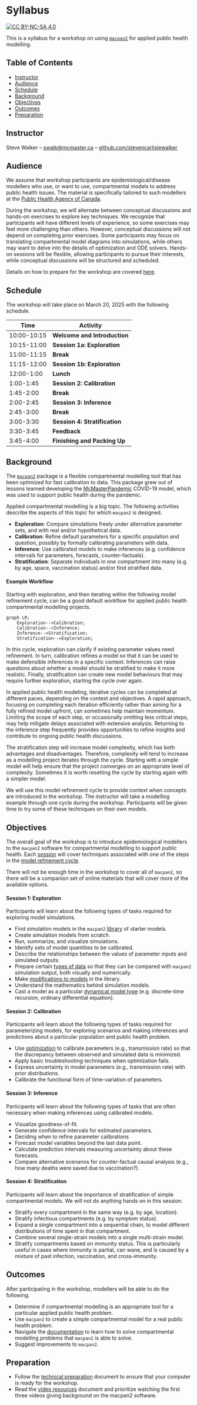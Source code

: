 <!-- omit from toc -->
# Syllabus

[![CC BY-NC-SA 4.0][cc-by-nc-sa-shield]][cc-by-nc-sa]

[cc-by-nc-sa]: http://creativecommons.org/licenses/by-nc-sa/4.0/
[cc-by-nc-sa-image]: https://licensebuttons.net/l/by-nc-sa/4.0/88x31.png
[cc-by-nc-sa-shield]: https://img.shields.io/badge/License-CC%20BY--NC--SA%204.0-lightgrey.svg

This is a syllabus for a workshop on using [`macpan2`](https://canmod.github.io/macpan2) for applied public health modelling.

<!-- omit from toc -->
## Table of Contents
- [Instructor](#instructor)
- [Audience](#audience)
- [Schedule](#schedule)
- [Background](#background)
- [Objectives](#objectives)
- [Outcomes](#outcomes)
- [Preparation](#preparation)


## Instructor

Steve Walker  –  [swalk@mcmaster.ca](mailto:swalk@mcmaster.ca)  –  [github.com/stevencarlislewalker](https://github.com/stevencarlislewalker)

## Audience

We assume that workshop participants are epidemiological/disease modellers who use, or want to use, compartmental models to address public health issues. The material is specifically tailored to such modellers at the [Public Health Agency of Canada](https://www.canada.ca/en/public-health.html).

During the workshop, we will alternate between conceptual discussions and hands-on exercises to explore key techniques. We recognize that participants will have different levels of experience, so some exercises may feel more challenging than others. However, conceptual discussions will not depend on completing prior exercises. Some participants may focus on translating compartmental model diagrams into simulations, while others may want to delve into the details of optimization and ODE solvers. Hands-on sessions will be flexible, allowing participants to pursue their interests, while conceptual discussions will be structured and scheduled.

Details on how to prepare for the workshop are covered [here](#preparation).

## Schedule

The workshop will take place on March 20, 2025 with the following schedule.

| Time        | Activity                      |
| ----------- | ----------------------------- |
| 10:00-10:15 | **Welcome and Introduction**  |
| 10:15-11:00 | **Session 1a: Exploration**   |
| 11:00-11:15 | **Break**                     |
| 11:15-12:00 | **Session 1b: Exploration**   |
| 12:00-1:00  | **Lunch**                     |
| 1:00-1:45   | **Session 2: Calibration**    |
| 1:45-2:00   | **Break**                     |
| 2:00-2:45   | **Session 3: Inference**      |
| 2:45-3:00   | **Break**                     |
| 3:00-3:30   | **Session 4: Stratification** |
| 3:30-3:45   | **Feedback**                  |
| 3:45-4:00   | **Finishing and Packing Up**  |

## Background

The [`macpan2`](https://canmod.github.io/macpan2) package is a flexible compartmental modelling tool that has been optimized for fast calibration to data.  This package grew out of lessons learned developing the [McMasterPandemic](https://github.com/mac-theobio/McMasterPandemic) COVID-19 model, which was used to support public health during the pandemic.

Applied compartmental modelling is a big topic. The following activities describe the aspects of this topic for which `macpan2` is designed.

* **Exploration**: Compare simulations freely under alternative parameter sets, and with real and/or hypothetical data.
* **Calibration**: Refine default parameters for a specific population and question, possibly by formally calibrating parameters with data.
* **Inference**: Use calibrated models to make inferences (e.g. confidence intervals for parameters, forecasts, counter-factuals). 
* **Stratification**: Separate individuals in one compartment into many (e.g. by age, space, vaccination status) and/or find stratified data.

<!-- omit from toc -->
#### Example Workflow

Starting with exploration, and then iterating within the following model refinement cycle, can be a good default workflow for applied public health compartmental modelling projects.

```mermaid
graph LR;
    Exploration-->Calibration;
    Calibration-->Inference;
    Inference-->Stratification;
    Stratification-->Exploration;
```
In this cycle, exploration can clarify if existing parameter values need refinement. In turn, calibration refines a model so that it can be used to make defensible inferences in a specific context. Inferences can raise questions about whether a model should be stratified to make it more realistic. Finally, stratification can create new model behaviours that may require further exploration, starting the cycle over again.

In applied public health modeling, iterative cycles can be completed at different paces, depending on the context and objectives. A rapid approach, focusing on completing each iteration efficiently rather than aiming for a fully refined model upfront, can sometimes help maintain momentum. Limiting the scope of each step, or occasionally omitting less critical steps, may help mitigate delays associated with extensive analysis. Returning to the inference step frequently provides opportunities to refine insights and contribute to ongoing public health discussions.

The stratification step will increase model complexity, which has both advantages and disadvantages. Therefore, complexity will tend to increase as a modelling project iterates through the cycle. Starting with a simple model will help ensure that the project converges on an appropriate level of complexity. Sometimes it is worth resetting the cycle by starting again with a simpler model.

We will use this model refinement cycle to provide context when concepts are introduced in the workshop. The instructor will take a modelling example through one cycle during the workshop. Participants will be given time to try some of these techniques on their own models.

## Objectives

The overall goal of the workshop is to introduce epidemiological modellers to the `macpan2` software for compartmental modelling to support public health. Each [session](#schedule) will cover techniques associated with one of the steps in the [model refinement cycle](#background).

There will not be enough time in the workshop to cover all of `macpan2`, so there will be a companion set of online materials that will cover more of the available options.


<!-- omit from toc -->
#### Session 1: Exploration

Participants will learn about the following types of tasks required for exploring model simulations.

* Find simulation models in the `macpan2` [library](#library-models) of starter models.
* Create simulation models from scratch.
* Run, summarize, and visualize simulations.
* Identify sets of model quantities to be calibrated.
* Describe the relationships between the values of parameter inputs and simulated outputs.
* Prepare certain [types of data](#types-of-data) so that they can be compared with `macpan2` simulation output, both visually and numerically.
* Make [modifications to models](#model-modification-tools) in the library.
* Understand the mathematics behind simulation models.
* Cast a model as a particular [dynamical model type](#dynamical-model-types) (e.g. discrete-time recursion, ordinary differential equation).


<!-- omit from toc -->
#### Session 2: Calibration

Participants will learn about the following types of tasks required for parameterizing models, for exploring scenarios and making inferences and predictions about a particular population and public health problem.

* Use [optimization](#optimization) to calibrate parameters (e.g., transmission rate) so that the discrepancy between observed and simulated data is minimized.
* Apply basic troubleshooting techniques when optimization fails.
* Express uncertainty in model parameters (e.g., transmission rate) with prior distributions.
* Calibrate the functional form of time-variation of parameters.


<!-- omit from toc -->
#### Session 3: Inference

Participants will learn about the following types of tasks that are often necessary when making inferences using calibrated models.

* Visualize goodness-of-fit.
* Generate confidence intervals for estimated parameters.
* Deciding when to refine parameter calibrations
* Forecast model variables beyond the last data point.
* Calculate prediction intervals measuring uncertainty about these forecasts.
* Compare alternative scenarios for counter-factual causal analysis (e.g., how many deaths were saved due to vaccination?).

<!-- omit from toc -->
#### Session 4: Stratification

Participants will learn about the importance of stratification of simple compartmental models. We will not do anything hands on in this session.

* Stratify every compartment in the same way (e.g. by age, location).
* Stratify infectious compartments (e.g. by symptom status).
* Expand a single compartment into a sequential chain, to model different distributions of time spent in that compartment.
* Combine several single-strain models into a single multi-strain model.
* Stratify compartments based on immunity status. This is particularly useful in cases where immunity is partial, can wane, and is caused by a mixture of past infection, vaccination, and cross-immunity.

## Outcomes

After participating in the workshop, modellers will be able to do the following.

* Determine if compartmental modelling is an appropriate tool for a particular applied public health problem.
* Use `macpan2` to create a simple compartmental model for a real public health problem.
* Navigate the [documentation](https://canmod.github.io/macpan2) to learn how to solve compartmental modelling problems that `macpan2` is able to solve.
* Suggest improvements to `macpan2`.

## Preparation

* Follow the [technical preparation](https://canmod.github.io/macpan-workshop/technical-preparation) document to ensure that your computer is ready for the workshop.
* Read the [video resources](https://canmod.github.io/macpan-workshop/video-resources) document and prioritize watching the first three videos giving background on the macpan2 software.
